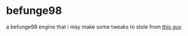 # befunge98
a befunge98 engine that i may make some tweaks to
stole from [this guy](https://bitbucket.org/Pietu1998/jsfunge-98.git)